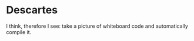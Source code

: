 # Descartes
I think, therefore I see: take a picture of whiteboard code and automatically compile it.
